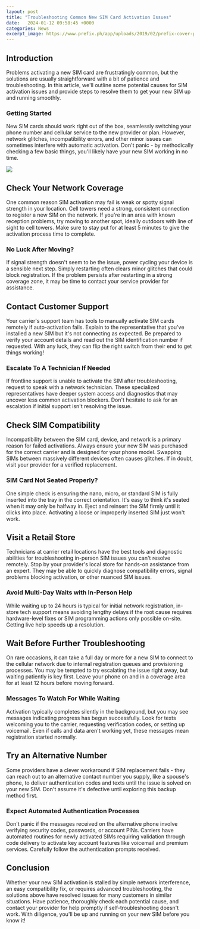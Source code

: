 ```yaml
---
layout: post
title: "Troubleshooting Common New SIM Card Activation Issues"
date:   2024-01-12 09:58:45 +0000
categories: News
excerpt_image: https://www.prefix.ph/app/uploads/2019/02/prefix-cover-photo-Why-is-my-SIM-not-working-1920x1080.png
---
```

## Introduction
Problems activating a new SIM card are frustratingly common, but the solutions are usually straightforward with a bit of patience and troubleshooting. In this article, we'll outline some potential causes for SIM activation issues and provide steps to resolve them to get your new SIM up and running smoothly.

### Getting Started 
New SIM cards should work right out of the box, seamlessly switching your phone number and cellular service to the new provider or plan. However, network glitches, incompatibility errors, and other minor issues can sometimes interfere with automatic activation. Don't panic - by methodically checking a few basic things, you'll likely have your new SIM working in no time.


![](https://www.prefix.ph/app/uploads/2019/02/prefix-cover-photo-Why-is-my-SIM-not-working-1920x1080.png)
## Check Your Network Coverage
One common reason SIM activation may fail is weak or spotty signal strength in your location. Cell towers need a strong, consistent connection to register a new SIM on the network. If you're in an area with known reception problems, try moving to another spot, ideally outdoors with line of sight to cell towers. Make sure to stay put for at least 5 minutes to give the activation process time to complete.

### No Luck After Moving?
If signal strength doesn't seem to be the issue, power cycling your device is a sensible next step. Simply restarting often clears minor glitches that could block registration. If the problem persists after restarting in a strong coverage zone, it may be time to contact your service provider for assistance.

## Contact Customer Support
Your carrier's support team has tools to manually activate SIM cards remotely if auto-activation fails. Explain to the representative that you've installed a new SIM but it's not connecting as expected. Be prepared to verify your account details and read out the SIM identification number if requested. With any luck, they can flip the right switch from their end to get things working! 

### Escalate To A Technician If Needed
If frontline support is unable to activate the SIM after troubleshooting, request to speak with a network technician. These specialized representatives have deeper system access and diagnostics that may uncover less common activation blockers. Don't hesitate to ask for an escalation if initial support isn't resolving the issue.

## Check SIM Compatibility
Incompatibility between the SIM card, device, and network is a primary reason for failed activations. Always ensure your new SIM was purchased for the correct carrier and is designed for your phone model. Swapping SIMs between massively different devices often causes glitches. If in doubt, visit your provider for a verified replacement.

### SIM Card Not Seated Properly?
One simple check is ensuring the nano, micro, or standard SIM is fully inserted into the tray in the correct orientation. It's easy to think it's seated when it may only be halfway in. Eject and reinsert the SIM firmly until it clicks into place. Activating a loose or improperly inserted SIM just won't work.

## Visit a Retail Store  
 Technicians at carrier retail locations have the best tools and diagnostic abilities for troubleshooting in-person SIM issues you can't resolve remotely. Stop by your provider's local store for hands-on assistance from an expert. They may be able to quickly diagnose compatibility errors, signal problems blocking activation, or other nuanced SIM issues.

### Avoid Multi-Day Waits with In-Person Help
While waiting up to 24 hours is typical for initial network registration, in-store tech support means avoiding lengthy delays if the root cause requires hardware-level fixes or SIM programming actions only possible on-site. Getting live help speeds up a resolution.

## Wait Before Further Troubleshooting
On rare occasions, it can take a full day or more for a new SIM to connect to the cellular network due to internal registration queues and provisioning processes. You may be tempted to try escalating the issue right away, but waiting patiently is key first. Leave your phone on and in a coverage area for at least 12 hours before moving forward.

### Messages To Watch For While Waiting  
Activation typically completes silently in the background, but you may see messages indicating progress has begun successfully. Look for texts welcoming you to the carrier, requesting verification codes, or setting up voicemail. Even if calls and data aren't working yet, these messages mean registration started normally.

## Try an Alternative Number
Some providers have a clever workaround if SIM replacement fails - they can reach out to an alternative contact number you supply, like a spouse's phone, to deliver authentication codes and texts until the issue is solved on your new SIM. Don't assume it's defective until exploring this backup method first.

### Expect Automated Authentication Processes
Don't panic if the messages received on the alternative phone involve verifying security codes, passwords, or account PINs. Carriers have automated routines for newly activated SIMs requiring validation through code delivery to activate key account features like voicemail and premium services. Carefully follow the authentication prompts received.

## Conclusion
Whether your new SIM activation is stalled by simple network interference, an easy compatibility fix, or requires advanced troubleshooting, the solutions above have resolved issues for many customers in similar situations. Have patience, thoroughly check each potential cause, and contact your provider for help promptly if self-troubleshooting doesn't work. With diligence, you'll be up and running on your new SIM before you know it!